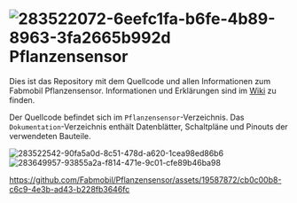 # ![283522072-6eefc1fa-b6fe-4b89-8963-3fa2665b992d](https://github.com/Fabmobil/Pflanzensensor/assets/107469401/b32aff52-ee37-471b-9e8d-c2f394723655) Pflanzensensor

Dies ist das Repository mit dem Quellcode und allen Informationen zum Fabmobil Pflanzensensor. Informationen und Erklärungen sind im [Wiki](https://github.com/Fabmobil/Pflanzensensor/wiki) zu finden.

Der Quellcode befindet sich im `Pflanzensensor`-Verzeichnis. Das `Dokumentation`-Verzeichnis enthält Datenblätter, Schaltpläne und Pinouts der verwendeten Bauteile.

![283522542-90fa5a0d-8c51-478d-a620-1cea98ed86b6](https://github.com/Fabmobil/Pflanzensensor/assets/107469401/adbd33a9-eb7b-44fd-9d92-594e67fd44fb)
![283649957-93855a2a-f814-471e-9c01-cfe89b46ba98](https://github.com/Fabmobil/Pflanzensensor/assets/107469401/05440161-c441-4ec1-a03e-e6aa8557d0d3)

https://github.com/Fabmobil/Pflanzensensor/assets/19587872/cb0c00b8-c6c9-4e3b-ad43-b228fb3646fc

